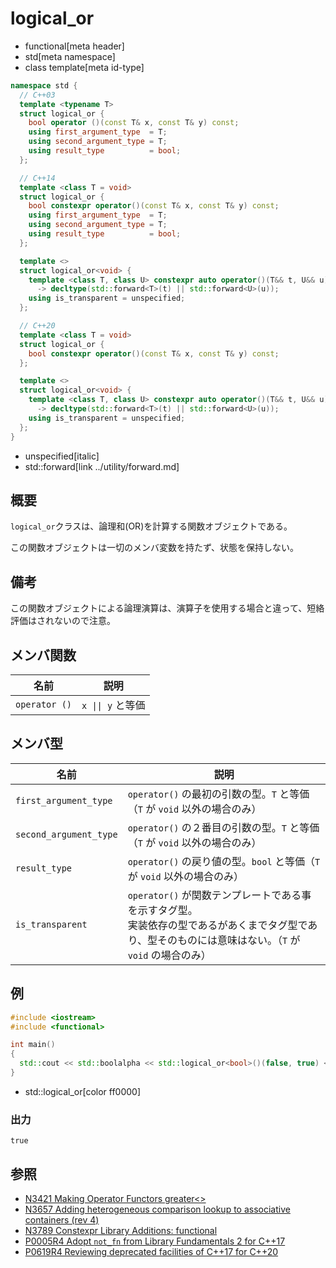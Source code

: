 # logical_or
* functional[meta header]
* std[meta namespace]
* class template[meta id-type]

```cpp
namespace std {
  // C++03
  template <typename T>
  struct logical_or {
    bool operator ()(const T& x, const T& y) const;
    using first_argument_type  = T;
    using second_argument_type = T;
    using result_type          = bool;
  };

  // C++14
  template <class T = void>
  struct logical_or {
    bool constexpr operator()(const T& x, const T& y) const;
    using first_argument_type  = T;
    using second_argument_type = T;
    using result_type          = bool;
  };

  template <>
  struct logical_or<void> {
    template <class T, class U> constexpr auto operator()(T&& t, U&& u) const
      -> decltype(std::forward<T>(t) || std::forward<U>(u));
    using is_transparent = unspecified;
  };

  // C++20
  template <class T = void>
  struct logical_or {
    bool constexpr operator()(const T& x, const T& y) const;
  };

  template <>
  struct logical_or<void> {
    template <class T, class U> constexpr auto operator()(T&& t, U&& u) const
      -> decltype(std::forward<T>(t) || std::forward<U>(u));
    using is_transparent = unspecified;
  };
}
```
* unspecified[italic]
* std::forward[link ../utility/forward.md]

## 概要
`logical_or`クラスは、論理和(OR)を計算する関数オブジェクトである。

この関数オブジェクトは一切のメンバ変数を持たず、状態を保持しない。


## 備考
この関数オブジェクトによる論理演算は、演算子を使用する場合と違って、短絡評価はされないので注意。


## メンバ関数

| 名前 | 説明 |
|---------------|-----------------|
| `operator ()` | <code>x &#x7C;&#x7C; y</code> と等価 |


## メンバ型

| 名前 | 説明 |
|--------------------------------------|-------------------------------|
| `first_argument_type`  | `operator()` の最初の引数の型。`T` と等価（`T` が `void` 以外の場合のみ）  | C++17から非推奨<br/> C++20で削除 |
| `second_argument_type` | `operator()` の２番目の引数の型。`T` と等価（`T` が `void` 以外の場合のみ）| C++17から非推奨<br/> C++20で削除 |
| `result_type`          | `operator()` の戻り値の型。`bool` と等価（`T` が `void` 以外の場合のみ）   | C++17から非推奨<br/> C++20で削除 |
| `is_transparent`       | `operator()` が関数テンプレートである事を示すタグ型。<br/>実装依存の型であるがあくまでタグ型であり、型そのものには意味はない。（`T` が `void` の場合のみ） | C++14          |


## 例
```cpp example
#include <iostream>
#include <functional>

int main()
{
  std::cout << std::boolalpha << std::logical_or<bool>()(false, true) << std::endl;
}
```
* std::logical_or[color ff0000]

### 出力
```
true
```

## 参照
- [N3421 Making Operator Functors greater<>](http://www.open-std.org/jtc1/sc22/wg21/docs/papers/2012/n3421.htm)
- [N3657 Adding heterogeneous comparison lookup to associative containers (rev 4)](http://www.open-std.org/jtc1/sc22/wg21/docs/papers/2013/n3657.htm)
- [N3789 Constexpr Library Additions: functional](http://www.open-std.org/jtc1/sc22/wg21/docs/papers/2013/n3789.htm)
- [P0005R4 Adopt `not_fn` from Library Fundamentals 2 for C++17](http://www.open-std.org/jtc1/sc22/wg21/docs/papers/2016/p0005r4.html)
- [P0619R4 Reviewing deprecated facilities of C++17 for C++20](http://www.open-std.org/jtc1/sc22/wg21/docs/papers/2018/p0619r4.html)
